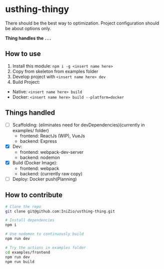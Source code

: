 # usthing-thingy

There should be the best way to optimization.
Project configuration should be about options only.

**Thing handles the `...`**

## How to use
1. Install this module: `npm i -g <insert name here>`
2. Copy from skeleton from examples folder
3. Develop project with `<insert name here> dev`
4. Build Project:
  - Native: `<insert name here> build`
  - Docker: `<insert name here> build --platform=docker`

## Things handled
- [ ] Scaffolding: (eliminates need for devDependencies)(currently in examples/ folder)
  - frontend: ReactJs (WIP), VueJs
  - backend: Express
- [x] Dev:
  - frontend: webpack-dev-server
  - backend: nodemon
- [x] Build (Docker Image):
  - frontend: webpack
  - backend: (currently raw copy)
- [ ] Deploy: Docker push(Planning)

## How to contribute
```bash
# Clone the repo
git clone git@github.com:IniZio/usthing-thing.git

# Install dependencies
npm i

# Use nodemon to continuously build
npm run dev

# Try the actions in examples folder
cd examples/frontend
npm run dev
npm run build
```

